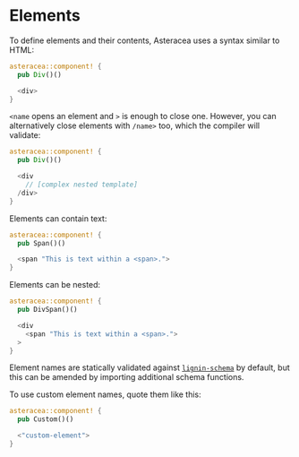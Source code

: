 # Elements

To define elements and their contents, Asteracea uses a syntax similar to HTML:

```rust asteracea=Div::new()
asteracea::component! {
  pub Div()()

  <div>
}
```

`<name` opens an element and `>` is enough to close one. However, you can alternatively close elements with `/name>` too, which the compiler will validate:

```rust asteracea=Div::new()
asteracea::component! {
  pub Div()()

  <div
    // [complex nested template]
  /div>
}
```

Elements can contain text:

```rust asteracea=Span::new()
asteracea::component! {
  pub Span()()

  <span "This is text within a <span>.">
}
```

Elements can be nested:

```rust asteracea=DivSpan::new()
asteracea::component! {
  pub DivSpan()()

  <div
    <span "This is text within a <span>.">
  >
}
```

Element names are statically validated against [`lignin-schema`] by default, but this can be amended by importing additional schema functions. <!-- TODO: Example! -->

[`lignin-schema`]: TK

To use custom element names, quote them like this:

```rust asteracea=Custom::new()
asteracea::component! {
  pub Custom()()

  <"custom-element">
}
```
